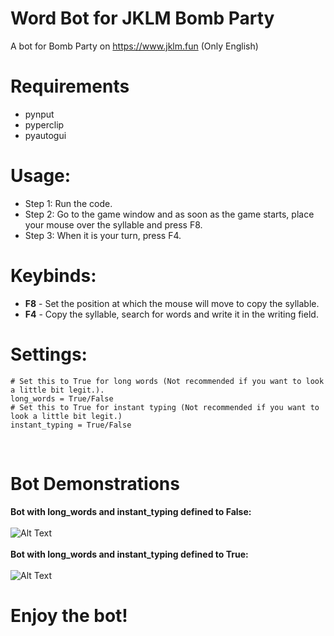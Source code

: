 # Word Bot for JKLM Bomb Party
A bot for Bomb Party on https://www.jklm.fun (Only English)

<h1>Requirements</h1>
<ul>
  <li>pynput</li>
  <li>pyperclip</li>
  <li>pyautogui</li>
</ul>

<h1>Usage:</h1>
<ul>
  <li>Step 1: Run the code.</li>
  <li>Step 2: Go to the game window and as soon as the game starts, place your mouse over the syllable and press F8.</li>
  <li>Step 3: When it is your turn, press F4.</li>
</ul>

<h1>Keybinds:</h1>
<ul>
  <li><b>F8</b> - Set the position at which the mouse will move to copy the syllable.</li>
  <li><b>F4</b> - Copy the syllable, search for words and write it in the writing field.</li>
</ul>

<h1>Settings:</h1>

```
# Set this to True for long words (Not recommended if you want to look a little bit legit.).
long_words = True/False
# Set this to True for instant typing (Not recommended if you want to look a little bit legit.)
instant_typing = True/False
```
<br/>

# Bot Demonstrations
__Bot with long_words and instant_typing defined to False:__<br/><br/>
![Alt Text](https://media3.giphy.com/media/o4th7luaOHKE5VSNCP/giphy.gif?cid=790b76111d9a71f16cf4156156fae80597969b954e602ddf&rid=giphy.gif&ct=g)<br/><br/>
__Bot with long_words and instant_typing defined to True:__<br/><br/>
![Alt Text](https://media1.giphy.com/media/kpj8Y6kZY2M9rX1JPV/giphy.gif?cid=790b76111cd4ef924a3ee94fea352194116eae4ccdda2ff9&rid=giphy.gif&ct=g)
# Enjoy the bot!
